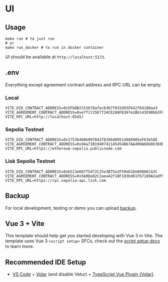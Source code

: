 # UI

## Usage

```shell
make run # to just run
# or
make run_docker # to run in docker container
```

UI should be available at `http://localhost:5173`. 

## .env

Everything except agreement contract address and RPC URL can be empty.

### Local

```shell
VITE_DID_CONTRACT_ADDRESS=0x5FbDB2315678afecb367f032d93F642f64180aa3
VITE_AGREEMENT_CONTRACT_ADDRESS=0xe7f1725E7734CE288F8367e1Bb143E90bb3F0512
VITE_RPC_URL=http://localhost:8545/
```

### Sepolia Testnet

```shell
VITE_DID_CONTRACT_ADDRESS=0x17536460b997842f8396409514986905eF63b58E
VITE_AGREEMENT_CONTRACT_ADDRESS=0x94a71B1940741145454Bb7AA490A66b86369F160
VITE_RPC_URL=https://ethereum-sepolia.publicnode.com
```

### Lisk Sepolia Testnet

```shell
VITE_DID_CONTRACT_ADDRESS=0xb513e687f5d72C25e3B75e2F59eD1De89806CA3C
VITE_AGREEMENT_CONTRACT_ADDRESS=0x5A0De82C2aea42f18F103bd81Fb7189A2adF5e06
VITE_RPC_URL=https://rpc.sepolia-api.lisk.com
```

## Backup

For local development, testing or demo you can upload [backup](../rise-backup.json).

## Vue 3 + Vite

This template should help get you started developing with Vue 3 in Vite. The template uses Vue 3 `<script setup>` SFCs, check out the [script setup docs](https://v3.vuejs.org/api/sfc-script-setup.html#sfc-script-setup) to learn more.

## Recommended IDE Setup

- [VS Code](https://code.visualstudio.com/) + [Volar](https://marketplace.visualstudio.com/items?itemName=Vue.volar) (and disable Vetur) + [TypeScript Vue Plugin (Volar)](https://marketplace.visualstudio.com/items?itemName=Vue.vscode-typescript-vue-plugin).
